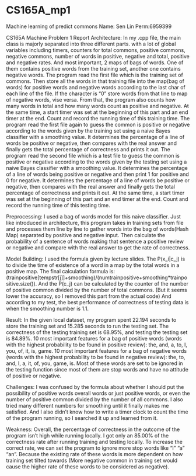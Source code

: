 # CS165A_mp1
Machine learning of predict commons
Name: Sen Lin	Perm:6959399

CS165A Machine Problem 1 Report
Architecture:
In my .cpp file, the main class is majorly separated into three different parts. with a lot of global variables including timers, counters for total commons, positive commons, negative commons, number of words in positive, negative and total, positive and negative rates. And most important, 2 maps of bags of words. One of them contains positive words from the training set, another one contains negative words.
The program read the first file which is the training set of commons. Then store all the words in that training file into the map(bag of words) for positive words and negative words according to the last char of each line of the file. If the character is “0” store words from that line to map of negative words, vise versa. From that, the program also counts how many words in total and how many words count as positive and negative. At the same time, a start timer was set at the beginning of this part and an end timer at the end. Count and record the running time of this training time.
The program read the first file again to guess the common is positive or negative according to the words given by the training set using a naive Bayes classifier with a smoothing value. It determines the percentage of a line of words be positive or negative, then compares with the real answer and finally gets the total percentage of correctness and prints it out.
The program read the second file which is a test file to guess the common is positive or negative according to the words given by the testing set using a naive Bayes classifier with a smoothing value.  It determines the percentage of a line of words being positive or negative and then print 1 for positive and 0 for negative. It determines the percentage of a line of words be positive or negative, then compares with the real answer and finally gets the total percentage of correctness and prints it out.  At the same time, a start timer was set at the beginning of this part and an end timer at the end. Count and record the running time of this testing time.

Preprocessing:
I used a bag of words model for this naive classifier. Just like introduced in architecture, this program takes in training sets from file and processes them line by line to gather words into the bag of words(Hash Map) separated by positive and negative input. Then calculate the probability of a sentence of words making that sentence a positive review or negative and compare with the real answer to get the rate of correctness.

Model Building:
I used the formula  given by lecture slides. The P(x_i|c_j) is to divide the time of existence of a word in a map by the total words in a positive map. The final calculation formula is: (trainpositive[tempstr[j]]+smoothing)/(numtrainpositive+smoothing*trainpositive.size()).
And the P(c_j) can be calculated by the counter of the number of positive common divided by the number of total commons. (But it seems lower the accuracy, so I removed this part from the actual code) And according to my test, the best performance of correctness of testing data is when the smoothing number is 1.1.

Result: 
In the given local dataset, my program spent 22.194 seconds to store the training set and 15.285 seconds to run the testing set. The correctness of the testing training set is 68.95%, and testing the testing set is 84.89%.
10 most important features for a bag of positive words (words with the highest probability to be found in positive review): the, and, a, to, I, you, of, it, is, game.
10 most important features for a bag of negative words (words with the highest probability to be found in negative review): the, to, and, I, a, it, of, you, game, is.
Most of these words are set to be ignored in the testing function since most of them are stop words and have no attitude of positive or negative.

Challenges:
I was confused by the formula about whether I should put the possibility of positive words overall words or just positive words, or even the number of positive common divided by the number of all commons. I also tried many different numbers for smoothing until it finally makes me satisfied. And I also didn’t know how to write a timer clock to count the time of the program running, so I searched it up and learned from it.

Weakness:
Overall, the percentage of correctness in the outcome of the program isn’t high while running locally. I got only an 85.00% of the correctness rate after running training and testing locally. To increase the correct rate, we can set the program to ignore more stop words like “I” “a” “an”. Because the existing rate of these words is more dependent on how training set tilted towards (More negative common in training set would cause the higher rate of these words to be considered as negative).

